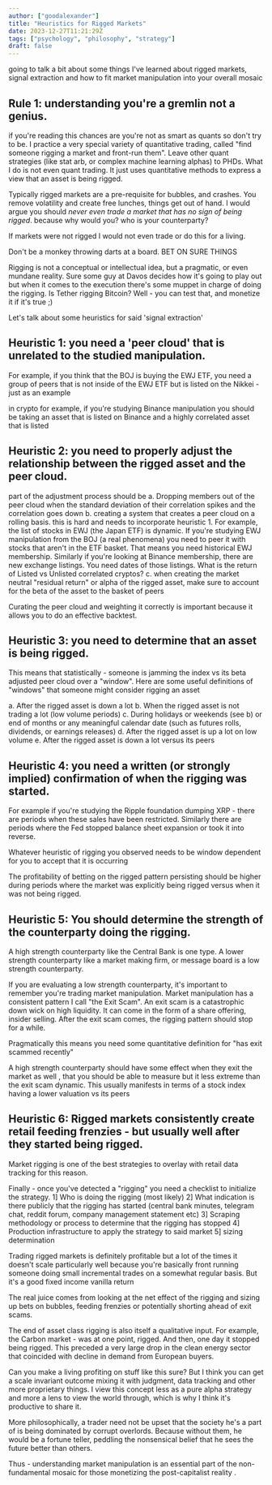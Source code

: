 ```yaml
---
author: ["goodalexander"]
title: "Heuristics for Rigged Markets"
date: 2023-12-27T11:21:29Z
tags: ["psychology", "philosophy", "strategy"]
draft: false
---
```

going to talk a bit about some things I've learned about rigged markets, signal extraction and how to fit market manipulation into your overall mosaic 

## Rule 1: understanding you're a gremlin not a genius.

if you're reading this chances are you're not as smart as quants so don't try to be. I practice a very special variety of quantitative trading, called "find someone rigging a market and front-run them". Leave other quant strategies (like stat arb, or complex machine learning alphas) to PHDs. What I do is not even quant trading. It just uses quantitative methods to express a view that an asset is being rigged.

Typically rigged markets are a pre-requisite for bubbles, and crashes. You remove volatility and create free lunches, things get out of hand. I would argue you should *never even trade a market that has no sign of being rigged*. because why would you? who is your counterparty?  

If markets were not rigged I would not even trade or do this for a living. 

Don't be a monkey throwing darts at a board. BET ON SURE THINGS

Rigging is not a conceptual or intellectual idea, but  a pragmatic, or even mundane reality. Sure some guy at Davos decides how it's going to play out but when it comes to the execution there's some muppet in charge of doing the rigging. Is Tether rigging Bitcoin? Well - you can test that, and monetize it if it's true ;)

Let's talk about some heuristics for said 'signal extraction'

## Heuristic 1: you need a 'peer cloud' that is unrelated to the studied manipulation. 
For example, if you think that the BOJ is buying the EWJ ETF, you need a group of peers that is not inside of the EWJ ETF but is listed on the Nikkei - just as an example

in crypto for example, if you're studying Binance manipulation you should be taking an asset that is listed on Binance and a highly correlated asset that is listed

## Heuristic 2: you need to properly  adjust the relationship between the rigged asset and the peer cloud. 
part of the  adjustment process should be 
a. Dropping members out of the peer cloud when the standard deviation of their correlation spikes and the correlation goes down 
b. creating a system that creates a peer cloud on a rolling basis. this is hard and needs to incorporate heuristic 1. For example, the list of stocks in EWJ (the Japan ETF) is dynamic. If you're studying EWJ manipulation from the BOJ (a real phenomena) you need to peer it with stocks that aren't in the ETF basket. That means you need historical EWJ membership. Similarly if you're looking at Binance membership, there are new exchange listings. You need dates of those listings. What is the return of Listed vs Unlisted correlated cryptos?
c. when creating the market neutral "residual return" or alpha of the rigged asset, make sure to account for the beta of the asset to the basket of peers

Curating the peer cloud and weighting it correctly is important because it allows you to do an effective backtest. 

## Heuristic 3: you need to determine that an asset is being rigged. 

This means that statistically - someone is jamming the index vs its beta adjusted peer cloud over a "window". Here are some useful definitions of "windows" that someone might consider rigging an asset

a. After the rigged asset is down a lot
b. When the rigged asset is not trading a lot (low volume periods)
c. During holidays or weekends (see b) or end of months or any meaningful calendar date (such as futures rolls, dividends, or earnings releases) 
d. After the rigged asset is up a lot on low volume 
e. After the rigged asset is down a lot versus its peers 

## Heuristic 4: you need a written (or strongly implied) confirmation of when the rigging was started. 

For example if you're studying the Ripple foundation dumping XRP - there are periods when these sales have been restricted. Similarly there are periods where the Fed stopped balance sheet expansion or took it into reverse. 

Whatever heuristic of rigging you observed needs to be window dependent for you to accept that it is occurring 

The profitability of betting on the rigged pattern persisting should be higher during periods where the market was explicitly being rigged versus when it was not being rigged.

## Heuristic 5: You should determine the strength of the counterparty doing the rigging. 

A high strength counterparty like the Central Bank is one type. A lower strength counterparty like a market making firm, or message board is a low strength counterparty.

If you are evaluating a low strength counterparty, it's important to remember you're trading market manipulation. Market manipulation has a consistent pattern I call "the Exit Scam". An exit scam is a catastrophic down wick on high liquidity. It can come in the form of a share offering, insider selling. After the exit scam comes, the rigging pattern should stop for a while. 

Pragmatically this means you need some quantitative definition for "has exit scammed recently"

A high strength counterparty should have some effect when they exit the market as well , that you should be able to measure but it less extreme than the exit scam dynamic. This usually manifests in terms of a stock index having a lower valuation vs its peers

## Heuristic 6: Rigged markets consistently create retail feeding frenzies - but usually well after they started being rigged.

Market rigging is one of the best strategies to overlay with retail data tracking for this reason. 

Finally - once you've detected a "rigging" you need a checklist to initialize the strategy.
1] Who is doing the rigging (most likely)
2] What indication is there publicly that the rigging has started (central bank minutes, telegram chat, reddit forum, company management statement etc)
3] Scraping methodology or process to determine that the rigging has stopped
4] Production infrastructure to apply the strategy to said market 
5] sizing determination 

Trading rigged markets is definitely profitable but a lot of the times it doesn't scale particularly well because you're basically front running someone doing small incremental trades on a somewhat regular basis. But it's a good fixed income vanilla return

The real juice comes from looking at the net effect of the rigging and sizing up bets on bubbles, feeding frenzies or potentially shorting ahead of exit scams. 

The end of asset class rigging is also itself a qualitative input. For example, the Carbon market - was at one point, rigged. And then, one day it stopped being rigged. This preceded a very large drop in the clean energy sector that coincided with decline in demand from European buyers.

Can you make a living profiting on stuff like this sure? But I think you can get a scale invariant outcome mixing it with judgment, data tracking and other more proprietary things. I view this concept less as a pure alpha strategy and more a lens to view the world through, which is why I think it's productive to share it.

More philosophically, a trader need not be upset that the society he's a part of is being dominated by corrupt overlords. Because without them, he would be a fortune teller, peddling the nonsensical belief that he sees the future better than others. 

Thus - understanding market manipulation is an essential part of the non-fundamental mosaic for those monetizing the post-capitalist reality .
